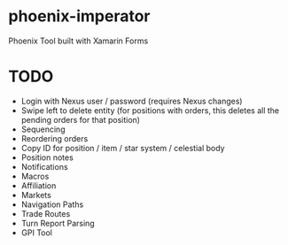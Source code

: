 # phoenix-imperator
Phoenix Tool built with Xamarin Forms 

# TODO

- Login with Nexus user / password (requires Nexus changes)
- Swipe left to delete entity (for positions with orders, this deletes all the pending orders for that position)
- Sequencing
- Reordering orders
- Copy ID for position / item / star system / celestial body
- Position notes
- Notifications
- Macros
- Affiliation
- Markets
- Navigation Paths
- Trade Routes
- Turn Report Parsing
- GPI Tool
